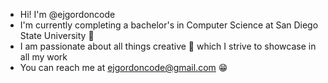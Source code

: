 - Hi! I'm @ejgordoncode
- I'm currently completing a bachelor's in Computer Science at 
  San Diego State University 📖
- I am passionate about all things creative 🎨 which I strive to showcase in all my work
- You can reach me at ejgordoncode@gmail.com 😁

<!---
ejgordoncode/ejgordoncode is a ✨ special ✨ repository because its `README.md` (this file) appears on your GitHub profile.
You can click the Preview link to take a look at your changes.
--->
